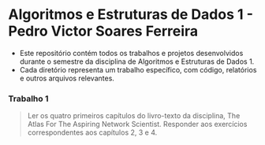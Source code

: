 # __Algoritmos e Estruturas de Dados 1 -  Pedro Victor Soares Ferreira__

* Este repositório contém todos os trabalhos e projetos desenvolvidos durante o semestre da disciplina de Algoritmos e Estruturas de Dados 1.
* Cada diretório representa um trabalho específico, com código, relatórios e outros arquivos relevantes.

### Trabalho 1
> Ler os quatro primeiros capítulos do livro-texto da disciplina, The Atlas For The Aspiring Network Scientist.
> Responder aos exercícios correspondentes aos capítulos 2, 3 e 4.
